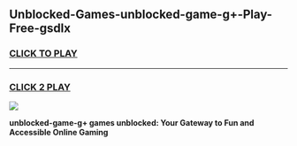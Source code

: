 
## Unblocked-Games-unblocked-game-g+-Play-Free-gsdlx
<h3>
<a href="https://premium76.site?title=unblocked-game-g+&ref=23A">CLICK TO PLAY</a></h3>
<hr>

<h3>
<a href="https://premium76.site?title=unblocked-game-g+&ref=23A">CLICK 2 PLAY</a>
  
</h3>

<a href="https://premium76.site?title=unblocked-game-g+&ref=23A"><img src="https://clearcache.store/games.png"></a>


**unblocked-game-g+ games unblocked: Your Gateway to Fun and Accessible Online Gaming**
